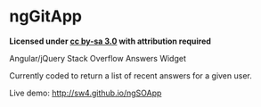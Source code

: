 ngGitApp
=====

**Licensed under [cc by-sa 3.0](http://creativecommons.org/licenses/by-sa/3.0/) with attribution required**

Angular/jQuery Stack Overflow Answers Widget 

Currently coded to return a list of recent answers for a given user.

Live demo: http://sw4.github.io/ngSOApp
